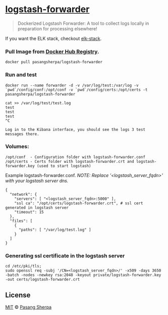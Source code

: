 # [logstash-forwarder](https://github.com/elastic/logstash-forwarder)

> Dockerized Logstash Forwarder: A tool to collect logs locally in preparation for processing elsewhere!

If you want the ELK stack, checkout [elk-stack](https://github.com/pasangsherpa/elk-stack).

### Pull Image from [Docker Hub Registry][1].

    docker pull pasangsherpa/logstash-forwarder

### Run and test

    docker run --name forwarder -d -v /var/log/test:/var/log -v `pwd`/config/conf:/opt/conf -v `pwd`/config/certs:/opt/certs -t pasangsherpa/logstash-forwarder

    cat >> /var/log/test/test.log
    test
    test
    test
    ^C

    Log in to the Kibana interface, you should see the logs 3 test messages there.

### Volumes:

    /opt/conf  - Configuration folder with logstash-forwarder.conf
    /opt/certs - Certs folder with logstash-forwarder.crt and logstash-forwarder.key (used to start logstash)

Example logstash-forwarder.conf. *NOTE: Replace '<logstash_server_fqdn>' with your logstash server dns.*

    {
      "network": {
        "servers": [ "<logstash_server_fqdn>:5000" ],
        "ssl ca": "/opt/certs/logstash-forwarder.crt", # ssl cert generated in logstash server
        "timeout": 15
      },
      "files": [
        {
          "paths": [ "/var/log/test.log" ]
        }
      ]
    }

### Generating ssl certificate in the logstash server

    cd /etc/pki/tls;
    sudo openssl req -subj '/CN=<logstash_server_fqdn>/' -x509 -days 3650 -batch -nodes -newkey rsa:2048 -keyout private/logstash-forwarder.key -out certs/logstash-forwarder.crt


## License

[MIT](http://opensource.org/licenses/MIT) © [Pasang Sherpa](https://github.com/pasangsherpa)


[1]: "https://registry.hub.docker.com/u/pasangsherpa/kibana/"
